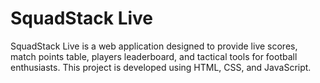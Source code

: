 # SquadStack Live
SquadStack Live is a web application designed to provide live scores, match points table, players leaderboard, and tactical tools for football enthusiasts. 
This project is developed using HTML, CSS, and JavaScript.
